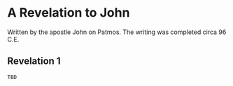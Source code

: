 # A Revelation to John

Written by the apostle John on Patmos. The writing was completed circa 96 C.E.

## Revelation 1

```
TBD
```


